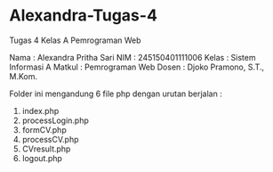 # Alexandra-Tugas-4
 Tugas 4 Kelas A Pemrograman Web

 Nama   : Alexandra Pritha Sari
 NIM    : 245150401111006
 Kelas  : Sistem Informasi A
 Matkul : Pemrograman Web 
 Dosen  : Djoko Pramono, S.T., M.Kom.

Folder ini mengandung 6 file php dengan urutan berjalan :
1. index.php
2. processLogin.php
3. formCV.php
4. processCV.php
5. CVresult.php
6. logout.php